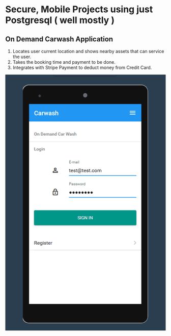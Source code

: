 # Secure, Mobile Projects using just Postgresql ( well mostly ) 

## On Demand Carwash Application
1. Locates user current location and shows nearby assets that can service the user.
2. Takes the booking time and payment to be done.
3. Integrates with Stripe Payment to deduct money from Credit Card.

![On Demand Car Wash Demo](https://raw.githubusercontent.com/ranjanprj/fl_site/master/demo/Carwash%20Demo.gif "Car Wash Demo")
